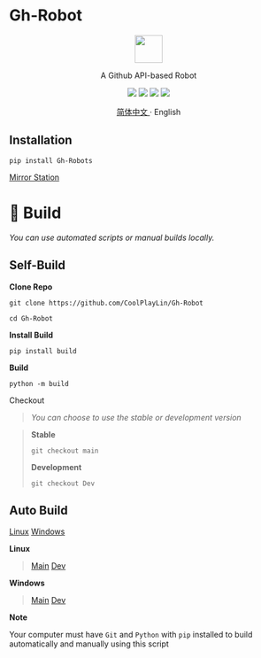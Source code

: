 # Gh-Robot

<p align="center">
<img src="https://cdn.api-go.asia/assets/img/Robot.png" width="50" height="50">
</p>

<p align="center">A Github API-based Robot</p>


<p align="center">
<a href="https://github.com/CoolPlayLin/Gh-Robot/blob/main/LICENSE"><img src="https://img.shields.io/github/license/CoolPlayLin/Gh-Robot?style=flat-square"></a>
<a><img src="https://img.shields.io/pypi/dm/Gh-Robots?style=flat-square"></a>
<a href="https://pypi.org/project/Gh-Robots/"><img src="https://img.shields.io/pypi/v/Gh-Robots?style=flat-square"></a>
<a href="https://github.com/CoolPlayLin/Gh-Robot/pulls"><img src="https://img.shields.io/github/issues-pr/CoolPlayLin/Gh-Robot?style=flat-square"></a>
</p>

<p align="center">
<a href="./README-zh.md">简体中文 </a>
·
<a>English </a>
</p>

##  **Installation**

```
pip install Gh-Robots
```

[Mirror Station](./Mirror.md)

# 🥰 Build

*You can use automated scripts or manual builds locally.*

## Self-Build

**Clone Repo**

```
git clone https://github.com/CoolPlayLin/Gh-Robot

cd Gh-Robot
```

**Install Build**
```
pip install build
```

**Build**
```
python -m build
```

Checkout
>*You can choose to use the stable or development version*

>**Stable**
>```
>git checkout main
>```
>**Development**
>```
>git checkout Dev
>```

## Auto Build

[Linux](https://cdn.api-go.asia/Auto/build-linux.sh)
[Windows](https://cdn.api-go.asia/Auto/build-win.bat)

**Linux**

>[Main](https://cdn.api-go.asia/Auto/build-linux.sh)
>[Dev](https://cdn.api-go.asia/Auto/build-Dev-linux.sh)

**Windows**

>[Main](https://cdn.api-go.asia/Auto/build-win.bat)
>[Dev](https://cdn.api-go.asia/Auto/build-Dev-win.bat)

**Note**

Your computer must have `Git` and `Python` with `pip` installed to build automatically and manually using this script